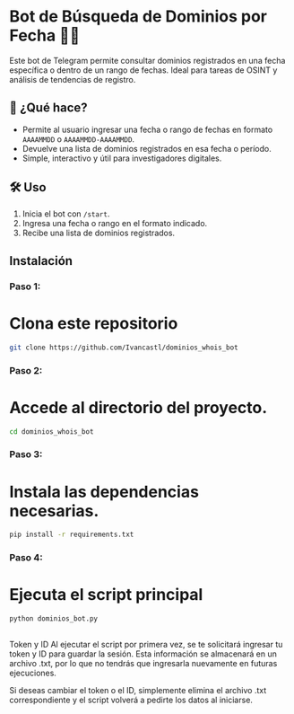 # Bot de Búsqueda de Dominios por Fecha 📆🌐

Este bot de Telegram permite consultar dominios registrados en una fecha específica o dentro de un rango de fechas. Ideal para tareas de OSINT y análisis de tendencias de registro.

## 🚀 ¿Qué hace?

- Permite al usuario ingresar una fecha o rango de fechas en formato `AAAAMMDD` o `AAAAMMDD-AAAAMMDD`.
- Devuelve una lista de dominios registrados en esa fecha o período.
- Simple, interactivo y útil para investigadores digitales.

## 🛠️ Uso

1. Inicia el bot con `/start`.
2. Ingresa una fecha o rango en el formato indicado.
3. Recibe una lista de dominios registrados.

## Instalación

### **Paso 1:**
# Clona este repositorio 
```bash
git clone https://github.com/Ivancastl/dominios_whois_bot
```

### **Paso 2:**
# Accede al directorio del proyecto.
```bash
cd dominios_whois_bot
```

### **Paso 3:**
# Instala las dependencias necesarias.
```bash
pip install -r requirements.txt
```

### **Paso 4:**
# Ejecuta el script principal
```bash
python dominios_bot.py
```

##  
Token y ID
Al ejecutar el script por primera vez, se te solicitará ingresar tu token y ID para guardar la sesión. Esta información se almacenará en un archivo .txt, por lo que no tendrás que ingresarla nuevamente en futuras ejecuciones.

Si deseas cambiar el token o el ID, simplemente elimina el archivo .txt correspondiente y el script volverá a pedirte los datos al iniciarse.
